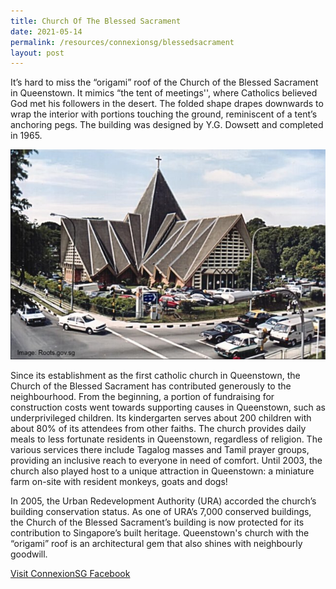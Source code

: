 ```yaml
---
title: Church Of The Blessed Sacrament
date: 2021-05-14
permalink: /resources/connexionsg/blessedsacrament
layout: post
---
```


 It’s hard to miss the “origami” roof of the Church of the Blessed Sacrament in Queenstown.  It mimics “the tent of meetings'', where Catholics believed God met his followers in the desert. The folded shape drapes downwards to wrap the interior with portions touching the ground, reminiscent of a tent’s anchoring pegs. The building was designed by Y.G. Dowsett and completed in 1965. 
 
![Alt text for image on Isomer site](/images/bsc_roots.jpg)

Since its establishment as the first catholic church in Queenstown, the Church of the Blessed Sacrament has contributed generously to the neighbourhood. From the beginning, a portion of fundraising for construction costs went towards supporting causes in Queenstown, such as underprivileged children. Its kindergarten serves about 200 children with about 80% of its attendees from other faiths. The church provides daily meals to less fortunate residents in Queenstown, regardless of religion. The various services there include Tagalog masses and Tamil prayer groups, providing an inclusive reach to everyone in need of comfort. Until 2003, the church also played host to a unique attraction in Queenstown: a miniature farm on-site with resident monkeys, goats and dogs!

In 2005, the Urban Redevelopment Authority (URA) accorded the church’s building conservation status. As one of URA’s 7,000 conserved buildings, the Church of the Blessed Sacrament’s building is now protected for its contribution to Singapore’s built heritage. Queenstown's church with the “origami” roof is an architectural gem that also shines with neighbourly goodwill.

<a href="https://www.facebook.com/ConnexionSG" target="_blank">Visit ConnexionSG Facebook</a>
